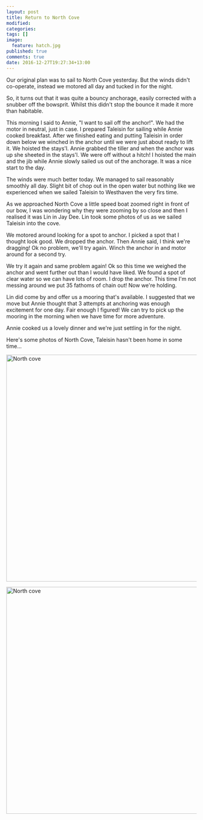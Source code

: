 ```yaml
---
layout: post
title: Return to North Cove
modified:
categories: 
tags: []
image: 
  feature: hatch.jpg
published: true
comments: true
date: 2016-12-27T19:27:34+13:00
---
```


Our original  plan was  to sail to  North Cove yesterday.  But the  winds didn't
co-operate, instead we motored all day and tucked in for the night.

So, it turns out  that it was quite a bouncy anchorage,  easily corrected with a
snubber off  the bowsprit. Whilst  this didn't stop the  bounce it made  it more
than habitable.

This morning I said to Annie, "I want to sail off the anchor!". We had the motor
in neutral, just in  case. I  prepared Taleisin for  sailing while  Annie cooked
breakfast. After we finished eating and  putting Taleisin in order down below we
winched in the anchor until we were just  about ready to lift it. We hoisted the
stays'l. Annie grabbed the tiller and when  the anchor was up she sheeted in the
stays'l. We were off without a hitch! I hoisted the main and the jib while Annie
slowly sailed us out of the anchorage. It was a nice start to the day.
<!--more-->

The winds  were much better  today. We managed  to sail reasonably  smoothly all
day. Slight bit  of chop out in  the open water but nothing  like we experienced
when we sailed Taleisin to Westhaven the very firs time.

As we  approached North Cove a  little speed boat  zoomed right in front  of our
bow, I was  wondering why they were zooming  by so close and then  I realised it
was Lin in  Jay Dee. Lin took some  photos of us as we sailed  Taleisin into the
cove.

We motored around looking  for a spot to anchor. I picked a  spot that I thought
look good. We dropped the anchor. Then Annie said, I think we're dragging! Ok no
problem, we'll try again. Winch the anchor in and motor around for a second try.

We try it  again and same problem again!  Ok so this time we  weighed the anchor
and went further out than I would have  liked. We found a spot of clear water so
we can have lots of room. I drop the anchor. This time I'm not messing around we
put 35 fathoms of chain out! Now we're holding.

Lin did  come by and offer  us a mooring  that's available. I suggested  that we
move but  Annie thought that 3  attempts at anchoring was  enough excitement for
one day. Fair enough I figured! We can try to pick up the mooring in the morning
when we have time for more adventure.

Annie cooked us a lovely dinner and we're just settling in for the night.

Here's some photos of North Cove, Taleisin hasn't been home in some time...

<a data-flickr-embed="true"  href="https://www.flickr.com/photos/sdki/31757409172/" title="North cove"><img src="https://c5.staticflickr.com/1/467/31757409172_988e52891f_c.jpg" width="800" height="600" alt="North cove"></a><script async src="//embedr.flickr.com/assets/client-code.js" charset="utf-8"></script>

<a data-flickr-embed="true"  href="https://www.flickr.com/photos/sdki/31788415331/in/photostream/" title="North cove"><img src="https://c4.staticflickr.com/1/407/31788415331_aa2cceffa6_c.jpg" width="800" height="600" alt="North cove"></a><script async src="//embedr.flickr.com/assets/client-code.js" charset="utf-8"></script>

